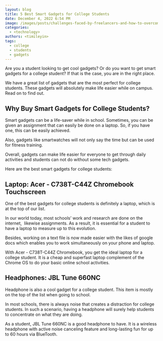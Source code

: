 ```yaml
---
layout: blog
title: 5 Best Smart Gadgets for College Students
date: December 4, 2022 6:54 PM
image: /images/posts/challenges-faced-by-freelancers-and-how-to-overcome-them.jpg
categories:
  - <technology>
authors: <timileyin>
tags:
  - college
  - students
  - gadgets
---
```

<!--StartFragment-->

Are you a student looking to get cool gadgets? Or do you want to get smart gadgets for a college student? If that is the case, you are in the right place.

We have a great list of gadgets that are the most perfect for college students. These gadgets will absolutely make life easier while on campus. Read on to find out.

## Why Buy Smart Gadgets for College Students?

Smart gadgets can be a life-saver while in school. Sometimes, you can be given an assignment that can easily be done on a laptop. So, if you have one, this can be easily achieved.

Also, gadgets like smartwatches will not only say the time but can be used for fitness training. 

Overall, gadgets can make life easier for everyone to get through daily activities and students can not do without some tech gadgets. 

Here are the best smart gadgets for college students: 



## Laptop: Acer - C738T-C44Z Chromebook Touchscreen

One of the best gadgets for college students is definitely a laptop, which is at the top of our list.

In our world today, most schools’ work and research are done on the internet,  likewise assignments. As a result, it is essential for a student to have a laptop to measure up to this evolution. 

Besides, working on a text file is now made easier with the likes of google docs which enables you to work simultaneously on your phone and laptop.

With Acer - C738T-C44Z Chromebook, you get the ideal laptop for a college student. It is a cheap and superfast laptop complement of the Chrome OS to do your basic online school activities.  



## Headphones: JBL Tune 660NC 

Headphone is also a cool gadget for a college student. This item is mostly on the top of the list when going to school.

In most schools, there is always noise that creates a distraction for college students. In such a scenario, having a headphone will surely help students to concentrate on what they are doing. 

As a student, JBL Tune 660NC is a good headphone to have. It is a wireless headphone with active noise canceling feature and long-lasting fun for up to 60 hours via BlueTooth.



<!--EndFragment-->